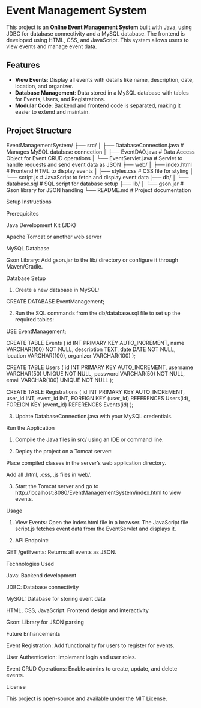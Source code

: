 # Event Management System

This project is an **Online Event Management System** built with Java, using JDBC for database connectivity and a MySQL database. The frontend is developed using HTML, CSS, and JavaScript. This system allows users to view events and manage event data.

## Features

- **View Events**: Display all events with details like name, description, date, location, and organizer.
- **Database Management**: Data stored in a MySQL database with tables for Events, Users, and Registrations.
- **Modular Code**: Backend and frontend code is separated, making it easier to extend and maintain.

## Project Structure

EventManagementSystem/
├── src/
│   ├── DatabaseConnection.java      # Manages MySQL database connection
│   ├── EventDAO.java                # Data Access Object for Event CRUD operations
│   └── EventServlet.java            # Servlet to handle requests and send event data as JSON
├── web/
│   ├── index.html                   # Frontend HTML to display events
│   ├── styles.css                   # CSS file for styling
│   └── script.js                    # JavaScript to fetch and display event data
├── db/
│   └── database.sql                 # SQL script for database setup
├── lib/
│   └── gson.jar                     # Gson library for JSON handling
└── README.md                        # Project documentation

Setup Instructions

Prerequisites

Java Development Kit (JDK)

Apache Tomcat or another web server

MySQL Database

Gson Library: Add gson.jar to the lib/ directory or configure it through Maven/Gradle.


Database Setup

1. Create a new database in MySQL:

CREATE DATABASE EventManagement;


2. Run the SQL commands from the db/database.sql file to set up the required tables:

USE EventManagement;

CREATE TABLE Events (
    id INT PRIMARY KEY AUTO_INCREMENT,
    name VARCHAR(100) NOT NULL,
    description TEXT,
    date DATE NOT NULL,
    location VARCHAR(100),
    organizer VARCHAR(100)
);

CREATE TABLE Users (
    id INT PRIMARY KEY AUTO_INCREMENT,
    username VARCHAR(50) UNIQUE NOT NULL,
    password VARCHAR(50) NOT NULL,
    email VARCHAR(100) UNIQUE NOT NULL
);

CREATE TABLE Registrations (
    id INT PRIMARY KEY AUTO_INCREMENT,
    user_id INT,
    event_id INT,
    FOREIGN KEY (user_id) REFERENCES Users(id),
    FOREIGN KEY (event_id) REFERENCES Events(id)
);


3. Update DatabaseConnection.java with your MySQL credentials.



Run the Application

1. Compile the Java files in src/ using an IDE or command line.


2. Deploy the project on a Tomcat server:

Place compiled classes in the server’s web application directory.

Add all .html, .css, .js files in web/.



3. Start the Tomcat server and go to http://localhost:8080/EventManagementSystem/index.html to view events.



Usage

1. View Events: Open the index.html file in a browser. The JavaScript file script.js fetches event data from the EventServlet and displays it.


2. API Endpoint:

GET /getEvents: Returns all events as JSON.




Technologies Used

Java: Backend development

JDBC: Database connectivity

MySQL: Database for storing event data

HTML, CSS, JavaScript: Frontend design and interactivity

Gson: Library for JSON parsing


Future Enhancements

Event Registration: Add functionality for users to register for events.

User Authentication: Implement login and user roles.

Event CRUD Operations: Enable admins to create, update, and delete events.


License

This project is open-source and available under the MIT License.

